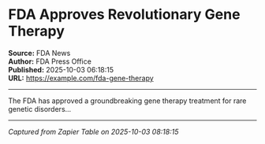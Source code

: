 # FDA Approves Revolutionary Gene Therapy

**Source:** FDA News  
**Author:** FDA Press Office  
**Published:** 2025-10-03 06:18:15  
**URL:** https://example.com/fda-gene-therapy  

---

The FDA has approved a groundbreaking gene therapy treatment for rare genetic disorders...

---
*Captured from Zapier Table on 2025-10-03 08:18:15*

